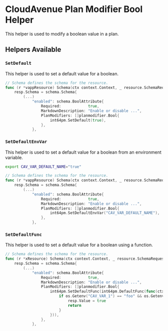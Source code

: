 # CloudAvenue Plan Modifier Bool Helper

This helper is used to modify a boolean value in a plan.

## Helpers Available

### `SetDefault`

This helper is used to set a default value for a boolean.

```go
// Schema defines the schema for the resource.
func (r *vappResource) Schema(ctx context.Context, _ resource.SchemaRequest, resp *resource.SchemaResponse) {
    resp.Schema = schema.Schema{
        (...)
            "enabled": schema.BoolAttribute{
                Required:            true,
                MarkdownDescription: "Enable or disable ...",
                PlanModifiers: []planmodifier.Bool{
                    int64pm.SetDefault(true),
                },
            },
```

### `SetDefaultEnvVar`

This helper is used to set a default value for a boolean from an environment variable.

```sh
export CAV_VAR_DEFAULT_NAME="true"
```

```go
// Schema defines the schema for the resource.
func (r *vappResource) Schema(ctx context.Context, _ resource.SchemaRequest, resp *resource.SchemaResponse) {
    resp.Schema = schema.Schema{
        (...)
            "enabled": schema.BoolAttribute{
                Required:            true,
                MarkdownDescription: "Enable or disable ...",
                PlanModifiers: []planmodifier.Bool{
                    int64pm.SetDefaultEnvVar("CAV_VAR_DEFAULT_NAME"),
                },
            },
```

### `SetDefaultFunc`

This helper is used to set a default value for a boolean using a function.

```go
// Schema defines the schema for the resource.
func (r *xResource) Schema(ctx context.Context, _ resource.SchemaRequest, resp *resource.SchemaResponse) {
    resp.Schema = schema.Schema{
        (...)
            "enabled": schema.BoolAttribute{
                Required:            true,
                MarkdownDescription: "Enable or disable ...",
                PlanModifiers: []planmodifier.Bool{
                    int64pm.SetDefaultFunc(int64pm.DefaultFunc(func(ctx context.Context, req planmodifier.BoolRequest, resp *int64pm.DefaultFuncResponse) {
                        if os.Getenv("CAV_VAR_1") == "foo" && os.Getenv("CAV_VAR_2") == "bar" {
                            resp.Value = true
                            return
                        }
                    })),
                },
            },
```
